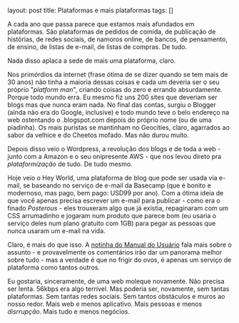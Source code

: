 layout: post
title: Plataformas e mais plataformas
tags: []

A cada ano que passa parece que estamos mais afundados em plataformas. São plataformas de pedidos de comida, de publicação de histórias, de redes sociais, de namoros online, de bancos, de pensamento, de ensino, de listas de e-mail, de listas de compras. De tudo.

Nada disso aplaca a sede de mais uma plataforma, claro.

Nos primórdios da internet (frase ótima de se dizer quando se tem mais de 30 anos) não tinha a maioria dessas coisas e cada um deveria ser o seu próprio "*platform man*", criando coisas do zero e errando absurdamente. Porque todo mundo erra. Eu mesmo fiz uns 200 sites que deveriam ser blogs mas que nunca eram nada. No final das contas, surgiu o Blogger (ainda não era do Google, inclusive) e todo mundo teve o belo endereço na web ostentando o .blogspot.com depois do próprio nome (ou de uma piadinha). Os mais puristas se mantinham no Geocities, claro, agarrados ao sabor da velhice e do Cheetos mofado. Mas não durou muito.

Depois disso veio o Wordpress, a revolução dos blogs e de toda a web - junto com a Amazon e o seu onipresente AWS - que nos levou direto pra *plataformização* de tudo. De tudo mesmo.

Hoje veio o Hey World, uma plataforma de blog que pode ser usada via e-mail, se baseando no serviço de e-mail da Basecamp (que é bonito e modernoso, mas pago, bem pago: USD99 por ano). Com a ótima ideia de que você apenas precisa escrever um e-mail para publicar - como era o finado *Posterous* - eles trouxeram algo que já existia, repaginaram com um CSS arrumadinho e jogaram num produto que parece bom (eu usaria o serviço deles num plano gratuito com 1GB) para pegar as pessoas que nunca usaram um e-mail na vida.

Claro, é mais do que isso. A [notinha do Manual do Usuário](https://manualdousuario.net/notinha-hey-world-blog-email/) fala mais sobre o assunto - e provavelmente os comentários irão dar um panorama melhor sobre tudo - mas a verdade é que no frigir do ovos, é apenas um serviço de plataforma como tantos outros.

Eu gostaria, sinceramente, de uma web moleque novamente. Não precisa ser lenta. 56kbps era algo terrível. Mas poderia ser, novamente, sem tantas plataformas. Sem tantas redes sociais. Sem tantos obstáculos e muros ao nosso redor. Mais web e menos aplicativo. Mais pessoas e menos *disrrupção*. Mais tudo e menos negócios.